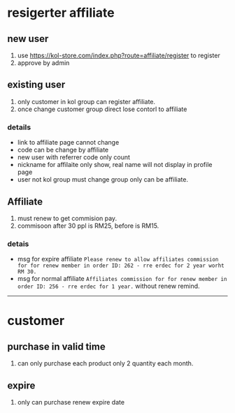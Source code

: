 # resigerter affiliate
## new user
1. use https://kol-store.com/index.php?route=affiliate/register to register
2. approve by admin

## existing user
1. only customer in kol group can register affiliate.
2. once change customer group direct lose contorl to affiliate


### details
- link to affiliate page cannot change
- code can be change by affiliate
- new user with referrer code only count
- nickname for affilaite only show, real name will not display in profile page
- user not kol group must change group only can be affiliate.


## Affiliate
1. must renew to get commision pay.
2. commisoon after 30 ppl is RM25, before is RM15.

### detais
- msg for expire affiliate ```Please renew to allow affiliates commission for for renew member in order ID: 262 - rre erdec for 2 year worht RM 30.```
- msg for normal affiliate ```Affiliates commission for for renew member in order ID: 256 - rre erdec for 1 year.``` without renew remind.




--------------------------

# customer
## purchase in valid time
1. can only purchase each product only 2 quantity each month.


## expire
1. only can purchase renew expire date
